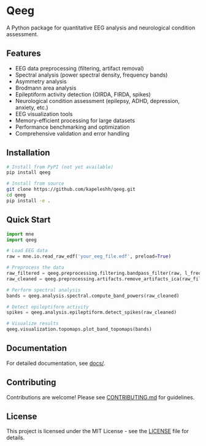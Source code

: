 # Qeeg

A Python package for quantitative EEG analysis and neurological condition assessment.

## Features

- EEG data preprocessing (filtering, artifact removal)
- Spectral analysis (power spectral density, frequency bands)
- Asymmetry analysis
- Brodmann area analysis
- Epileptiform activity detection (OIRDA, FIRDA, spikes)
- Neurological condition assessment (epilepsy, ADHD, depression, anxiety, etc.)
- EEG visualization tools
- Memory-efficient processing for large datasets
- Performance benchmarking and optimization
- Comprehensive validation and error handling

## Installation

```bash
# Install from PyPI (not yet available)
pip install qeeg

# Install from source
git clone https://github.com/kapeleshh/qeeg.git
cd qeeg
pip install -e .
```

## Quick Start

```python
import mne
import qeeg

# Load EEG data
raw = mne.io.read_raw_edf('your_eeg_file.edf', preload=True)

# Preprocess the data
raw_filtered = qeeg.preprocessing.filtering.bandpass_filter(raw, l_freq=1.0, h_freq=40.0)
raw_cleaned = qeeg.preprocessing.artifacts.remove_artifacts_ica(raw_filtered)

# Perform spectral analysis
bands = qeeg.analysis.spectral.compute_band_powers(raw_cleaned)

# Detect epileptiform activity
spikes = qeeg.analysis.epileptiform.detect_spikes(raw_cleaned)

# Visualize results
qeeg.visualization.topomaps.plot_band_topomaps(bands)
```

## Documentation

For detailed documentation, see [docs/](docs/).

## Contributing

Contributions are welcome! Please see [CONTRIBUTING.md](CONTRIBUTING.md) for guidelines.

## License

This project is licensed under the MIT License - see the [LICENSE](LICENSE) file for details.
